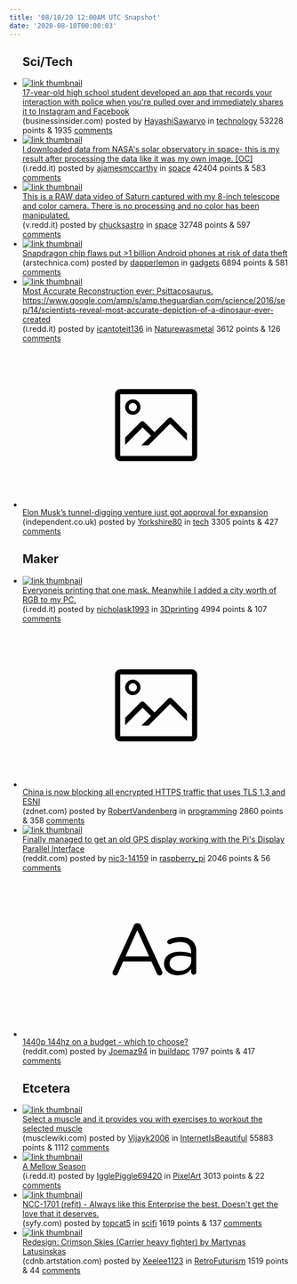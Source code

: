 ```yaml
---
title: '08/10/20 12:00AM UTC Snapshot'
date: '2020-08-10T00:00:03'
---
```

<ul>
<h2>Sci/Tech</h2>

<li><a href='https://www.businessinsider.com/pulledover-app-to-record-police-when-stopped-2020-7'><img src='https://b.thumbs.redditmedia.com/EosfitgFviiOYphPCptIcLvkEAxahjmNxVTUX9DjdII.jpg' alt='link thumbnail'></a><div><div class='linkTitle'><a href='https://www.businessinsider.com/pulledover-app-to-record-police-when-stopped-2020-7'>17-year-old high school student developed an app that records your interaction with police when you're pulled over and immediately shares it to Instagram and Facebook</a></div>(businessinsider.com) posted by <a href='https://www.reddit.com/user/HayashiSawaryo'>HayashiSawaryo</a> in <a href='https://www.reddit.com/r/technology'>technology</a> 53228 points & 1935 <a href='https://www.reddit.com/r/technology/comments/i6it9g/17yearold_high_school_student_developed_an_app/'>comments</a></div></li>

<li><a href='https://i.redd.it/d69kfnbihvf51.jpg'><img src='https://b.thumbs.redditmedia.com/eL_FyqWANwGf6AwAeymmbSlOF1NFN--pdL4iWrtw4kc.jpg' alt='link thumbnail'></a><div><div class='linkTitle'><a href='https://i.redd.it/d69kfnbihvf51.jpg'>I downloaded data from NASA's solar observatory in space- this is my result after processing the data like it was my own image. [OC]</a></div>(i.redd.it) posted by <a href='https://www.reddit.com/user/ajamesmccarthy'>ajamesmccarthy</a> in <a href='https://www.reddit.com/r/space'>space</a> 42404 points & 583 <a href='https://www.reddit.com/r/space/comments/i6a9r1/i_downloaded_data_from_nasas_solar_observatory_in/'>comments</a></div></li>

<li><a href='https://v.redd.it/qwa4n1lsbyf51'><img src='https://b.thumbs.redditmedia.com/YFCvXrzLKDv2MSeQrf8idclcamGjsMnN6RcXYCHDlfw.jpg' alt='link thumbnail'></a><div><div class='linkTitle'><a href='https://v.redd.it/qwa4n1lsbyf51'>This is a RAW data video of Saturn captured with my 8-inch telescope and color camera. There is no processing and no color has been manipulated.</a></div>(v.redd.it) posted by <a href='https://www.reddit.com/user/chucksastro'>chucksastro</a> in <a href='https://www.reddit.com/r/space'>space</a> 32748 points & 597 <a href='https://www.reddit.com/r/space/comments/i6h1r3/this_is_a_raw_data_video_of_saturn_captured_with/'>comments</a></div></li>

<li><a href='https://arstechnica.com/information-technology/2020/08/snapdragon-chip-flaws-put-1-billion-android-phones-at-risk-of-data-theft/'><img src='https://a.thumbs.redditmedia.com/RVa_LtWSn1c-n-nnR90G4uktGXnSuv8mOjWYdSN93s8.jpg' alt='link thumbnail'></a><div><div class='linkTitle'><a href='https://arstechnica.com/information-technology/2020/08/snapdragon-chip-flaws-put-1-billion-android-phones-at-risk-of-data-theft/'>Snapdragon chip flaws put &gt;1 billion Android phones at risk of data theft</a></div>(arstechnica.com) posted by <a href='https://www.reddit.com/user/dapperlemon'>dapperlemon</a> in <a href='https://www.reddit.com/r/gadgets'>gadgets</a> 6894 points & 581 <a href='https://www.reddit.com/r/gadgets/comments/i6end7/snapdragon_chip_flaws_put_1_billion_android/'>comments</a></div></li>

<li><a href='https://i.redd.it/29iuyb4b8wf51.jpg'><img src='https://b.thumbs.redditmedia.com/ivxGxEp1WJVltRIE8B-FvvywkaszSu6aMDKBc45z42Y.jpg' alt='link thumbnail'></a><div><div class='linkTitle'><a href='https://i.redd.it/29iuyb4b8wf51.jpg'>Most Accurate Reconstruction ever: Psittacosaurus. https://www.google.com/amp/s/amp.theguardian.com/science/2016/sep/14/scientists-reveal-most-accurate-depiction-of-a-dinosaur-ever-created</a></div>(i.redd.it) posted by <a href='https://www.reddit.com/user/icantoteit136'>icantoteit136</a> in <a href='https://www.reddit.com/r/Naturewasmetal'>Naturewasmetal</a> 3612 points & 126 <a href='https://www.reddit.com/r/Naturewasmetal/comments/i6cazs/most_accurate_reconstruction_ever_psittacosaurus/'>comments</a></div></li>

<li><a href='https://www.independent.co.uk/life-style/gadgets-and-tech/news/elon-musk-tesla-tunnel-boring-company-las-vegas-loop-a9659221.html'><svg version='1.1' viewBox='-34 -14 104 64' preserveAspectRatio='xMidYMid meet' xmlns='http://www.w3.org/2000/svg' xmlns:xlink='http://www.w3.org/1999/xlink'>
    <title>link thumbnail</title>
    <path d='M32,4H4A2,2,0,0,0,2,6V30a2,2,0,0,0,2,2H32a2,2,0,0,0,2-2V6A2,2,0,0,0,32,4ZM4,30V6H32V30Z'></path>
    <path d='M8.92,14a3,3,0,1,0-3-3A3,3,0,0,0,8.92,14Zm0-4.6A1.6,1.6,0,1,1,7.33,11,1.6,1.6,0,0,1,8.92,9.41Z'></path>
    <path d='M22.78,15.37l-5.4,5.4-4-4a1,1,0,0,0-1.41,0L5.92,22.9v2.83l6.79-6.79L16,22.18l-3.75,3.75H15l8.45-8.45L30,24V21.18l-5.81-5.81A1,1,0,0,0,22.78,15.37Z'></path>
    </svg></a><div><div class='linkTitle'><a href='https://www.independent.co.uk/life-style/gadgets-and-tech/news/elon-musk-tesla-tunnel-boring-company-las-vegas-loop-a9659221.html'>Elon Musk’s tunnel-digging venture just got approval for expansion</a></div>(independent.co.uk) posted by <a href='https://www.reddit.com/user/Yorkshire80'>Yorkshire80</a> in <a href='https://www.reddit.com/r/tech'>tech</a> 3305 points & 427 <a href='https://www.reddit.com/r/tech/comments/i6fenn/elon_musks_tunneldigging_venture_just_got/'>comments</a></div></li>

<h2>Maker</h2>

<li><a href='https://i.redd.it/k482wa2a9xf51.jpg'><img src='https://b.thumbs.redditmedia.com/QYiMgVjdyz68cjuQsqolqr5tDpPR-TYWxff3cuZmZKk.jpg' alt='link thumbnail'></a><div><div class='linkTitle'><a href='https://i.redd.it/k482wa2a9xf51.jpg'>Everyoneis printing that one mask. Meanwhile I added a city worth of RGB to my PC.</a></div>(i.redd.it) posted by <a href='https://www.reddit.com/user/nicholask1993'>nicholask1993</a> in <a href='https://www.reddit.com/r/3Dprinting'>3Dprinting</a> 4994 points & 107 <a href='https://www.reddit.com/r/3Dprinting/comments/i6etx5/everyoneis_printing_that_one_mask_meanwhile_i/'>comments</a></div></li>

<li><a href='https://www.zdnet.com/article/china-is-now-blocking-all-encrypted-https-traffic-using-tls-1-3-and-esni/'><svg version='1.1' viewBox='-34 -14 104 64' preserveAspectRatio='xMidYMid meet' xmlns='http://www.w3.org/2000/svg' xmlns:xlink='http://www.w3.org/1999/xlink'>
    <title>link thumbnail</title>
    <path d='M32,4H4A2,2,0,0,0,2,6V30a2,2,0,0,0,2,2H32a2,2,0,0,0,2-2V6A2,2,0,0,0,32,4ZM4,30V6H32V30Z'></path>
    <path d='M8.92,14a3,3,0,1,0-3-3A3,3,0,0,0,8.92,14Zm0-4.6A1.6,1.6,0,1,1,7.33,11,1.6,1.6,0,0,1,8.92,9.41Z'></path>
    <path d='M22.78,15.37l-5.4,5.4-4-4a1,1,0,0,0-1.41,0L5.92,22.9v2.83l6.79-6.79L16,22.18l-3.75,3.75H15l8.45-8.45L30,24V21.18l-5.81-5.81A1,1,0,0,0,22.78,15.37Z'></path>
    </svg></a><div><div class='linkTitle'><a href='https://www.zdnet.com/article/china-is-now-blocking-all-encrypted-https-traffic-using-tls-1-3-and-esni/'>China is now blocking all encrypted HTTPS traffic that uses TLS 1.3 and ESNI</a></div>(zdnet.com) posted by <a href='https://www.reddit.com/user/RobertVandenberg'>RobertVandenberg</a> in <a href='https://www.reddit.com/r/programming'>programming</a> 2860 points & 358 <a href='https://www.reddit.com/r/programming/comments/i6ceco/china_is_now_blocking_all_encrypted_https_traffic/'>comments</a></div></li>

<li><a href='https://www.reddit.com/gallery/i6gbyq'><img src='https://b.thumbs.redditmedia.com/V5zvYDw3h-lGVUnps21rycCg4tHjGghdf2E_d4Y5vss.jpg' alt='link thumbnail'></a><div><div class='linkTitle'><a href='https://www.reddit.com/gallery/i6gbyq'>Finally managed to get an old GPS display working with the Pi's Display Parallel Interface</a></div>(reddit.com) posted by <a href='https://www.reddit.com/user/nic3-14159'>nic3-14159</a> in <a href='https://www.reddit.com/r/raspberry_pi'>raspberry_pi</a> 2046 points & 56 <a href='https://www.reddit.com/r/raspberry_pi/comments/i6gbyq/finally_managed_to_get_an_old_gps_display_working/'>comments</a></div></li>

<li><a href='https://www.reddit.com/r/buildapc/comments/i6iejy/1440p_144hz_on_a_budget_which_to_choose/'><svg version='1.1' viewBox='-34 -12 104 64' preserveAspectRatio='xMidYMid slice' xmlns='http://www.w3.org/2000/svg' xmlns:xlink='http://www.w3.org/1999/xlink'>
    <title>text link thumbnail</title>
    <path d='M12.19,8.84a1.45,1.45,0,0,0-1.4-1h-.12a1.46,1.46,0,0,0-1.42,1L1.14,26.56a1.29,1.29,0,0,0-.14.59,1,1,0,0,0,1,1,1.12,1.12,0,0,0,1.08-.77l2.08-4.65h11l2.08,4.59a1.24,1.24,0,0,0,1.12.83,1.08,1.08,0,0,0,1.08-1.08,1.64,1.64,0,0,0-.14-.57ZM6.08,20.71l4.59-10.22,4.6,10.22Z'>
    </path>
    <path d='M32.24,14.78A6.35,6.35,0,0,0,27.6,13.2a11.36,11.36,0,0,0-4.7,1,1,1,0,0,0-.58.89,1,1,0,0,0,.94.92,1.23,1.23,0,0,0,.39-.08,8.87,8.87,0,0,1,3.72-.81c2.7,0,4.28,1.33,4.28,3.92v.5a15.29,15.29,0,0,0-4.42-.61c-3.64,0-6.14,1.61-6.14,4.64v.05c0,2.95,2.7,4.48,5.37,4.48a6.29,6.29,0,0,0,5.19-2.48V26.9a1,1,0,0,0,1,1,1,1,0,0,0,1-1.06V19A5.71,5.71,0,0,0,32.24,14.78Zm-.56,7.7c0,2.28-2.17,3.89-4.81,3.89-1.94,0-3.61-1.06-3.61-2.86v-.06c0-1.8,1.5-3,4.2-3a15.2,15.2,0,0,1,4.22.61Z'>
    </path>
    </svg></a><div><div class='linkTitle'><a href='https://www.reddit.com/r/buildapc/comments/i6iejy/1440p_144hz_on_a_budget_which_to_choose/'>1440p 144hz on a budget - which to choose?</a></div>(reddit.com) posted by <a href='https://www.reddit.com/user/Joemaz94'>Joemaz94</a> in <a href='https://www.reddit.com/r/buildapc'>buildapc</a> 1797 points & 417 <a href='https://www.reddit.com/r/buildapc/comments/i6iejy/1440p_144hz_on_a_budget_which_to_choose/'>comments</a></div></li>

<h2>Etcetera</h2>

<li><a href='https://musclewiki.com/'><img src='https://b.thumbs.redditmedia.com/YzM9GAdlesCRJKMXVjAF43a2DzczCQwbPmSc0fT9zDU.jpg' alt='link thumbnail'></a><div><div class='linkTitle'><a href='https://musclewiki.com/'>Select a muscle and it provides you with exercises to workout the selected muscle</a></div>(musclewiki.com) posted by <a href='https://www.reddit.com/user/Vijayk2006'>Vijayk2006</a> in <a href='https://www.reddit.com/r/InternetIsBeautiful'>InternetIsBeautiful</a> 55883 points & 1112 <a href='https://www.reddit.com/r/InternetIsBeautiful/comments/i6fiis/select_a_muscle_and_it_provides_you_with/'>comments</a></div></li>

<li><a href='https://i.redd.it/ikuoza7zbxf51.png'><img src='https://b.thumbs.redditmedia.com/yhX0MfOj_X97XlQrpWPs4AMaLXrUewZjB99rd76XhDQ.jpg' alt='link thumbnail'></a><div><div class='linkTitle'><a href='https://i.redd.it/ikuoza7zbxf51.png'>A Mellow Season</a></div>(i.redd.it) posted by <a href='https://www.reddit.com/user/IgglePiggle69420'>IgglePiggle69420</a> in <a href='https://www.reddit.com/r/PixelArt'>PixelArt</a> 3013 points & 22 <a href='https://www.reddit.com/r/PixelArt/comments/i6ezlz/a_mellow_season/'>comments</a></div></li>

<li><a href='https://www.syfy.com/sites/syfy/files/styles/1100xauto/public/gettyimages-607437776.jpg'><img src='https://b.thumbs.redditmedia.com/F63t1hmnDiUDZYSJyo7B9SoTyNr9zsCyzUjtW88VgZo.jpg' alt='link thumbnail'></a><div><div class='linkTitle'><a href='https://www.syfy.com/sites/syfy/files/styles/1100xauto/public/gettyimages-607437776.jpg'>NCC-1701 (refit) - Always like this Enterprise the best. Doesn't get the love that it deserves.</a></div>(syfy.com) posted by <a href='https://www.reddit.com/user/topcat5'>topcat5</a> in <a href='https://www.reddit.com/r/scifi'>scifi</a> 1619 points & 137 <a href='https://www.reddit.com/r/scifi/comments/i6b5xt/ncc1701_refit_always_like_this_enterprise_the/'>comments</a></div></li>

<li><a href='https://cdnb.artstation.com/p/assets/images/images/000/218/797/large/martynas-latusinskas-cs-redesign-02.jpg?1411543439'><img src='https://b.thumbs.redditmedia.com/vO7AstNM8gcAIxcaapGd6ZexSMj2xl3_ucHPa7BH4Jc.jpg' alt='link thumbnail'></a><div><div class='linkTitle'><a href='https://cdnb.artstation.com/p/assets/images/images/000/218/797/large/martynas-latusinskas-cs-redesign-02.jpg?1411543439'>Redesign: Crimson Skies (Carrier heavy fighter) by Martynas Latusinskas</a></div>(cdnb.artstation.com) posted by <a href='https://www.reddit.com/user/Xeelee1123'>Xeelee1123</a> in <a href='https://www.reddit.com/r/RetroFuturism'>RetroFuturism</a> 1519 points & 44 <a href='https://www.reddit.com/r/RetroFuturism/comments/i6jdan/redesign_crimson_skies_carrier_heavy_fighter_by/'>comments</a></div></li>

</ul>
